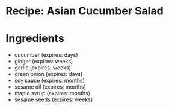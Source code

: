 Recipe: Asian Cucumber Salad
============================

Ingredients
===========

- cucumber (expires: days)
- ginger (expires: weeks)
- garlic (expires: weeks)
- green onion (expires: days)
- soy sauce (expires: months)
- sesame oil (expires: months)
- maple syrup (expires: months)
- sesame seeds (expires: weeks)
